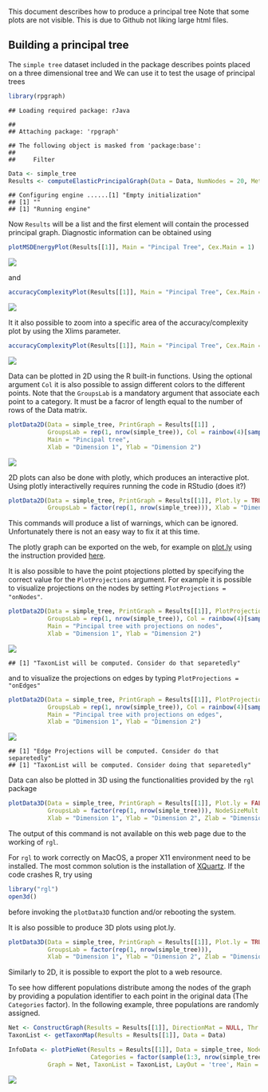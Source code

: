 This document describes how to produce a principal tree Note that some plots are not visible. This is due to Github not liking large html files.

Building a principal tree
-------------------------

The `simple tree` dataset included in the package describes points placed on a three dimensional tree and We can use it to test the usage of principal trees

``` r
library(rpgraph)
```

    ## Loading required package: rJava

    ## 
    ## Attaching package: 'rpgraph'

    ## The following object is masked from 'package:base':
    ## 
    ##     Filter

``` r
Data <- simple_tree
Results <- computeElasticPrincipalGraph(Data = Data, NumNodes = 20, Method = 'DefaultPrincipalTreeConfiguration')
```

    ## Configuring engine ......[1] "Empty initialization"
    ## [1] ""
    ## [1] "Running engine"

Now `Results` will be a list and the first element will contain the processed principal graph. Diagnostic information can be obtained using

``` r
plotMSDEnergyPlot(Results[[1]], Main = "Pincipal Tree", Cex.Main = 1)
```

![](tree_files/figure-markdown_github/unnamed-chunk-2-1.png)

and

``` r
accuracyComplexityPlot(Results[[1]], Main = "Pincipal Tree", Cex.Main = 1, Mode = 5)
```

![](tree_files/figure-markdown_github/unnamed-chunk-3-1.png)

It it also possible to zoom into a specific area of the accuracy/complexity plot by using the Xlims parameter.

``` r
accuracyComplexityPlot(Results[[1]], Main = "Pincipal Tree", Cex.Main = 1, Xlims = c(.95, .99))
```

![](tree_files/figure-markdown_github/unnamed-chunk-4-1.png)

Data can be plotted in 2D using the R built-in functions. Using the optional argument `Col` it is also possible to assign different colors to the different points. Note that the `GroupsLab` is a mandatory argument that associate each point to a category. It must be a facror of length equal to the number of rows of the Data matrix.

``` r
plotData2D(Data = simple_tree, PrintGraph = Results[[1]] ,
           GroupsLab = rep(1, nrow(simple_tree)), Col = rainbow(4)[sample(1:4, nrow(simple_tree), TRUE)],
           Main = "Pincipal tree",
           Xlab = "Dimension 1", Ylab = "Dimension 2")
```

![](tree_files/figure-markdown_github/unnamed-chunk-5-1.png)

2D plots can also be done with plotly, which produces an interactive plot. Using plotly interactivelly requires running the code in RStudio (does it?)

``` r
plotData2D(Data = simple_tree, PrintGraph = Results[[1]], Plot.ly = TRUE,
           GroupsLab = factor(rep(1, nrow(simple_tree))), Xlab = "Dimension 1", Ylab = "Dimension 2")
```

This commands will produce a list of warnings, which can be ignored. Unfortunately there is not an easy way to fix it at this time.

The plotly graph can be exported on the web, for example on [plot.ly](http://plot.ly) using the instruction provided [here](http://plot.ly/r/getting-started/).

It is also possible to have the point ptojections plotted by specifying the correct value for the `PlotProjections` argument. For example it is possible to visualize projections on the nodes by setting `PlotProjections = "onNodes"`.

``` r
plotData2D(Data = simple_tree, PrintGraph = Results[[1]], PlotProjections = "onNodes",
           GroupsLab = rep(1, nrow(simple_tree)), Col = rainbow(4)[sample(1:4, nrow(simple_tree), TRUE)],
           Main = "Pincipal tree with projections on nodes",
           Xlab = "Dimension 1", Ylab = "Dimension 2")
```

![](tree_files/figure-markdown_github/unnamed-chunk-7-1.png)

    ## [1] "TaxonList will be computed. Consider do that separetedly"

and to visualize the projections on edges by typing `PlotProjections = "onEdges"`

``` r
plotData2D(Data = simple_tree, PrintGraph = Results[[1]], PlotProjections = "onEdges",
           GroupsLab = rep(1, nrow(simple_tree)), Col = rainbow(4)[sample(1:4, nrow(simple_tree), TRUE)],
           Main = "Pincipal tree with projections on edges",
           Xlab = "Dimension 1", Ylab = "Dimension 2")
```

![](tree_files/figure-markdown_github/unnamed-chunk-8-1.png)

    ## [1] "Edge Projections will be computed. Consider do that separetedly"
    ## [1] "TaxonList will be computed. Consider doing that separetedly"

Data can also be plotted in 3D using the functionalities provided by the `rgl` package

``` r
plotData3D(Data = simple_tree, PrintGraph = Results[[1]], Plot.ly = FALSE,
           GroupsLab = factor(rep(1, nrow(simple_tree))), NodeSizeMult = 0.05,
           Xlab = "Dimension 1", Ylab = "Dimension 2", Zlab = "Dimension 3")
```

The output of this command is not available on this web page due to the working of `rgl`.

For `rgl` to work correctly on MacOS, a proper X11 environment need to be installed. The most common solution is the installation of [XQuartz](http://www.xquartz.org/). If the code crashes R, try using

``` r
library("rgl")
open3d()
```

before invoking the `plotData3D` function and/or rebooting the system.

It is also possible to produce 3D plots using plot.ly.

``` r
plotData3D(Data = simple_tree, PrintGraph = Results[[1]], Plot.ly = TRUE,
           GroupsLab = factor(rep(1, nrow(simple_tree))),
           Xlab = "Dimension 1", Ylab = "Dimension 2", Zlab = "Dimension 3")
```

Similarly to 2D, it is possible to export the plot to a web resource.

To see how different populations distribute among the nodes of the graph by providing a population identifier to each point in the original data (The `Categories` factor). In the following example, three populations are randomly assigned.

``` r
Net <- ConstructGraph(Results = Results[[1]], DirectionMat = NULL, Thr = 0.05)
TaxonList <- getTaxonMap(Results = Results[[1]], Data = Data)

InfoData <- plotPieNet(Results = Results[[1]], Data = simple_tree, NodeSizeMult = 3,
                       Categories = factor(sample(1:3, nrow(simple_tree), replace = TRUE)),
           Graph = Net, TaxonList = TaxonList, LayOut = 'tree', Main = "Pincipal tree")
```

![](tree_files/figure-markdown_github/unnamed-chunk-12-1.png)

